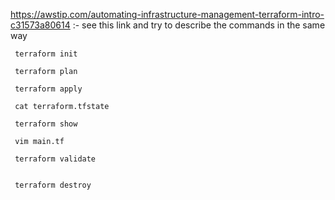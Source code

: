 https://awstip.com/automating-infrastructure-management-terraform-intro-c31573a80614 :- see this link and try to describe the commands in the same way
     
     terraform init 
     
     terraform plan 
     
     terraform apply
    
     cat terraform.tfstate 
    
     terraform show
      
     vim main.tf 
     
     terraform validate 
    
     
     terraform destroy
